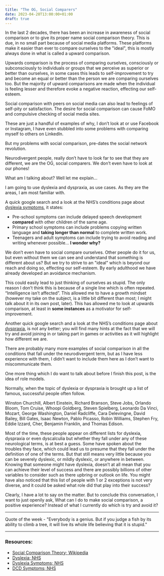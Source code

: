 ```yaml
---
title: "The OG, Social Comparers"
date: 2023-04-28T13:00:00+01:00
draft: true
---
```


In the last 2 decades, there has been an increase in awareness of social comparison or to give its proper name social comparison theory. This is due, in no small part because of social media platforms. These platforms make it easier than ever to compare ourselves to the "ideal", this is mostly always done in what is called a upward comparison.

Upwards comparison is the process of comparing ourselves, consciously or subconsciously to individuals or groups that we perceive as superior or better than ourselves, in some cases this leads to self-improvement to try and become an equal or better than the person we are comparing ourselves too. But the majority of upward comparisons are made when the individual is feeling lesser and therefore evoke a negative reaction, effecting our self-esteem.

Social comparison with peers on social media can also lead to feelings of self-pity or satisfaction. The desire for social comparison can cause FoMO and compulsive checking of social media sites.

These are just a handful of examples of why, I don’t look at or use Facebook or Instagram, I have even stubbled into some problems with comparing myself to others on LinkedIn.

But my problems with social comparison, pre-dates the social network revolution.

Neurodivergent people, really don’t have to look far to see that they are different, we are the OG, social comparers. We don’t even have to look at our phones! 

What am I talking about? Well let me explain…

I am going to use dyslexia and dyspraxia, as use cases. As they are the areas, I am most familiar with.

A quick google search and a look at the NHS’s conditions page about [dyslexia symptoms](https://www.nhs.uk/conditions/dyslexia/symptoms/), it states:

- Pre-school symptoms can include delayed speech development **compared** with other children of the same age.
- Primary school symptoms can include problems copying written language and **taking longer than normal** to complete written work.
- Teenagers and adult symptoms can include trying to avoid reading and writing whenever possible… **I wonder why?**

We don’t even have to social compare ourselves. Other people do it for us, but even without them we can see and understand that something is different about us? But we try to strive to an "ideal" which is beyond our reach and doing so, effecting our self-esteem. By early adulthood we have already developed an avoidance mechanism.

This could easily lead to just thinking of ourselves as stupid. The only reason I don’t think this is because of a single line which is often repeated. “Intelligence isn’t affected”. This allowed me to have a growth mindset (however my take on the subject, is a little bit different than most; I might talk about it in its own post, later). This has allowed me to look at upwards comparison, at least in **some instances** as a motivator for self-improvement. 

Another quick google search and a look at the NHS’s conditions page about [dyspraxia](https://www.nhs.uk/conditions/developmental-coordination-disorder-dyspraxia/symptoms/), is not any better; you will find many hints at the fact that we will try and avoid joining in or taking part in games or activities as it will highlight how different we are.

There are probably many more examples of social comparison in all the conditions that fall under the neurodivergent term, but as I have less experience with them, I didn’t want to include them here as I don’t want to miscommunicate them.

One more thing which I do want to talk about before I finish this post, is the idea of role models. 

Normally, when the topic of dyslexia or dyspraxia is brought up a list of famous, successful people often follow. 

Winston Churchill, Albert Einstein, Richard Branson, Steve Jobs, Orlando Bloom, Tom Cruise, Whoopi Goldberg, Steven Spielberg, Leonardo Da Vinci, Mozart, George Washington, Daniel Radcliffe, Cara Delevingne, David Bailey, Bill Gates, Isaac Newton, Pablo Picasso, Robin Williams, Stephen Fry, Eddie Izzard, Cher, Benjamin Franklin, and Thomas Edison.

Most of the time, these people appear on different lists for dyslexia, dyspraxia or even dyscalculia but whether they fall under any of these neurological terms, is at best a guess.  Some have spoken about the troubles they face, which could lead us to presume that they fall under the definition of one of the terms. But that still means very little because you can be severely dyslexic, or mildly dyslexic, or anywhere in between. Knowing that someone might have dyslexia, doesn’t at all mean that you can achieve their level of success and there are possibly billions of other variables to consider such as there upbring or outlook on life. You might have also noticed that this list of people with 1 or 2 exceptions is not very diverse, and it could be asked what role did that play into their success?

Clearly, I have a lot to say on the matter. But to conclude this conversation, I want to just openily ask, What can I do to make social comparison, a positive experience? Instead of what I currently do which is try and avoid it?

---

Quote of the week - "Everybody is a genius. But if you judge a fish by its ability to climb a tree, it will live its whole life believing that it is stupid."

---

### Resources:

- [Social Comparison Theory; Wikipedia](https://en.wikipedia.org/wiki/Social_comparison_theory)
- [Dyslexia; NHS](https://www.nhs.uk/conditions/dyslexia/)
- [Dyslexia Symptoms; NHS](https://www.nhs.uk/conditions/dyslexia/symptoms/)
- [DCD Symptoms; NHS](https://www.nhs.uk/conditions/developmental-coordination-disorder-dyspraxia/symptoms/)

<!-- 
LinkedIn
It is sometimes said that comparison is the thief of joy. So why do we do it? What is the point of social comparison? And how does that play a role in being neurodiverse. 
-->

<!-- 
Twitter
It is sometimes said that comparison is the thief of joy. So why do we do it? What is the point of social comparison? And how does that play a role in being neurodiverse.
-->